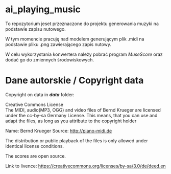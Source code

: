 # ai_playing_music

To repozytorium jeset przeznaczone do projektu generowania muzyki na podstawie zapisu nutowego.

W tym momencie pracuję nad modelem generującym plik .midi na podstawie pliku .png zawierającego zapis nutowy.

W celu wykorzystania konwertera należy pobrać program *MuseScore* oraz dodać go do zmiennych środowiskowych.

# Dane autorskie / Copyright data

Copyright on data in _**data**_ folder:

Creative Commons License \
The MIDI, audio(MP3, OGG) and video files of Bernd Krueger are licensed under the cc-by-sa Germany License.
This means, that you can use and adapt the files, as long as you attribute to the copyright holder

Name: Bernd Krueger
Source: http://piano-midi.de

The distribution or public playback of the files is only allowed under identical license conditions.

The scores are open source.


Link to livence: https://creativecommons.org/licenses/by-sa/3.0/de/deed.en